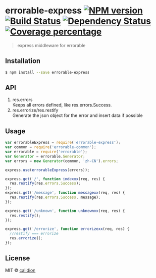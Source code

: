# errorable-express [![NPM version][npm-image]][npm-url] [![Build Status][travis-image]][travis-url] [![Dependency Status][daviddm-image]][daviddm-url] [![Coverage percentage][coveralls-image]][coveralls-url]
> express middleware for errorable

## Installation

```sh
$ npm install --save errorable-express
```

## API

1. res.errors  
    Keeps all errors defined, like res.errors.Success.
2. res.errorize/res.restify  
    Generate the json object for the error and insert data if possible   

## Usage

```js
var errorableExpress = require('errorable-express');
var common = require('errorable-common');
var errorable = require('errorable');
var Generator = errorable.Generator;
var errors = new Generator(common, 'zh-CN').errors;

express.use(errorableExpress(errors));

express.get('/', function indexxx(req, res) {
  res.restify(res.errors.Success);
});
express.get('/message', function messagexx(req, res) {
  res.restify(res.errors.Success, message);
});

express.get('/unknown', function unknownxx(req, res) {
  res.restify();
});

express.get('/errorize', function errorizexx(req, res) {
  //restify === errorize
  res.errorize();
});

```
## License

MIT © [calidion](blog.3gcnbeta.com)


[npm-image]: https://badge.fury.io/js/errorable-express.svg
[npm-url]: https://npmjs.org/package/errorable-express
[travis-image]: https://travis-ci.org/Errorable/express-middleware.svg?branch=master
[travis-url]: https://travis-ci.org/Errorable/express-middleware
[daviddm-image]: https://david-dm.org/Errorable/express-middleware.svg?theme=shields.io
[daviddm-url]: https://david-dm.org/Errorable/express-middleware
[coveralls-image]: https://coveralls.io/repos/Errorable/express-middleware/badge.svg
[coveralls-url]: https://coveralls.io/r/Errorable/express-middleware
